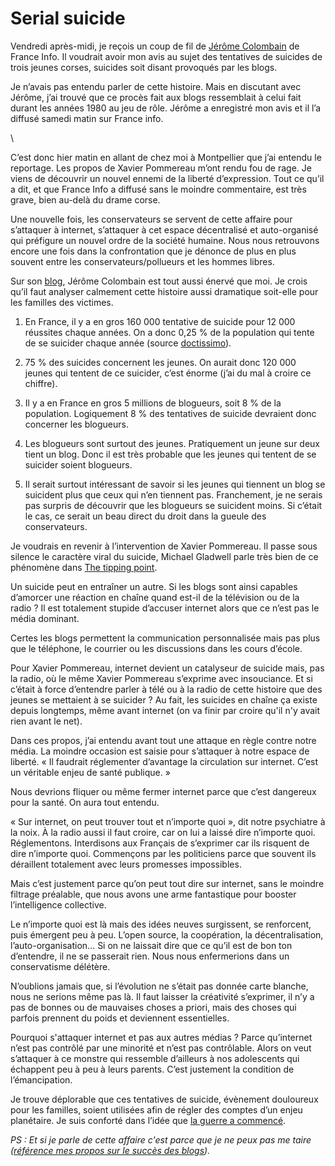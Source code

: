# Serial suicide

Vendredi après-midi, je reçois un coup de fil de [Jérôme Colombain](http://www.jerome.colombain.com) de France Info. Il voudrait avoir mon avis au sujet des tentatives de suicides de trois jeunes corses, suicides soit disant provoqués par les blogs.

Je n’avais pas entendu parler de cette histoire. Mais en discutant avec Jérôme, j’ai trouvé que ce procès fait aux blogs ressemblait à celui fait durant les années 1980 au jeu de rôle. Jérôme a enregistré mon avis et il l’a diffusé samedi matin sur France info.

\

C’est donc hier matin en allant de chez moi à Montpellier que j’ai entendu le reportage. Les propos de Xavier Pommereau m’ont rendu fou de rage. Je viens de découvrir un nouvel ennemi de la liberté d’expression. Tout ce qu’il a dit, et que France Info a diffusé sans le moindre commentaire, est très grave, bien au-delà du drame corse.

Une nouvelle fois, les conservateurs se servent de cette affaire pour s’attaquer à internet, s’attaquer à cet espace décentralisé et auto-organisé qui préfigure un nouvel ordre de la société humaine. Nous nous retrouvons encore une fois dans la confrontation que je dénonce de plus en plus souvent entre les conservateurs/pollueurs et les hommes libres.

Sur son [blog](http://www.jerome.colombain.com/article.php3?id_article=86), Jérôme Colombain est tout aussi énervé que moi. Je crois qu’il faut analyser calmement cette histoire aussi dramatique soit-elle pour les familles des victimes.

1. En France, il y a en gros 160 000 tentative de suicide pour 12 000 réussites chaque années. On a donc 0,25 % de la population qui tente de se suicider chaque année (source [doctissimo](http://www.doctissimo.fr/html/psychologie/mag_2003/mag0131/dossier/ps_6444_suicide_france_etat_lieux.htm)).

2. 75 % des suicides concernent les jeunes. On aurait donc 120 000 jeunes qui tentent de ce suicider, c’est énorme (j’ai du mal à croire ce chiffre).

3. Il y a en France en gros 5 millions de blogueurs, soit 8 % de la population. Logiquement 8 % des tentatives de suicide devraient donc concerner les blogueurs.

4. Les blogueurs sont surtout des jeunes. Pratiquement un jeune sur deux tient un blog. Donc il est très probable que les jeunes qui tentent de se suicider soient blogueurs.

5. Il serait surtout intéressant de savoir si les jeunes qui tiennent un blog se suicident plus que ceux qui n’en tiennent pas. Franchement, je ne serais pas surpris de découvrir que les blogueurs se suicident moins. Si c’était le cas, ce serait un beau direct du droit dans la gueule des conservateurs.

Je voudrais en revenir à l’intervention de Xavier Pommereau. Il passe sous silence le caractère viral du suicide, Michael Gladwell parle très bien de ce phénomène dans [The tipping point](http://www.amazon.fr/Tipping-Point-Little-Things-Difference/dp/0316346624/ref=pd_bbs_sr_1).

Un suicide peut en entraîner un autre. Si les blogs sont ainsi capables d’amorcer une réaction en chaîne quand est-il de la télévision ou de la radio ? Il est totalement stupide d’accuser internet alors que ce n’est pas le média dominant.

Certes les blogs permettent la communication personnalisée mais pas plus que le téléphone, le courrier ou les discussions dans les cours d’école.

Pour Xavier Pommereau, internet devient un catalyseur de suicide mais, pas la radio, où le même Xavier Pommereau s’exprime avec insouciance. Et si c’était à force d’entendre parler à télé ou à la radio de cette histoire que des jeunes se mettaient à se suicider ? Au fait, les suicides en chaîne ça existe depuis longtemps, même avant internet (on va finir par croire qu'il n'y avait rien avant le net).

Dans ces propos, j’ai entendu avant tout une attaque en règle contre notre média. La moindre occasion est saisie pour s’attaquer à notre espace de liberté. « Il faudrait réglementer d’avantage la circulation sur internet. C’est un véritable enjeu de santé publique. »

Nous devrions fliquer ou même fermer internet parce que c’est dangereux pour la santé. On aura tout entendu.

« Sur internet, on peut trouver tout et n’importe quoi », dit notre psychiatre à la noix. À la radio aussi il faut croire, car on lui a laissé dire n’importe quoi. Réglementons. Interdisons aux Français de s’exprimer car ils risquent de dire n’importe quoi. Commençons par les politiciens parce que souvent ils déraillent totalement avec leurs promesses impossibles.

Mais c’est justement parce qu’on peut tout dire sur internet, sans le moindre filtrage préalable, que nous avons une arme fantastique pour booster l’intelligence collective.

Le n’importe quoi est là mais des idées neuves surgissent, se renforcent, puis émergent peu à peu. L’open source, la coopération, la décentralisation, l’auto-organisation… Si on ne laissait dire que ce qu’il est de bon ton d’entendre, il ne se passerait rien. Nous nous enfermerions dans un conservatisme délétère.

N’oublions jamais que, si l’évolution ne s’était pas donnée carte blanche, nous ne serions même pas là. Il faut laisser la créativité s’exprimer, il n’y a pas de bonnes ou de mauvaises choses a priori, mais des choses qui parfois prennent du poids et deviennent essentielles.

Pourquoi s'attaquer internet et pas aux autres médias ? Parce qu’internet n’est pas contrôlé par une minorité et n’est pas contrôlable. Alors on veut s’attaquer à ce monstre qui ressemble d’ailleurs à nos adolescents qui échappent peu à peu à leurs parents. C’est justement la condition de l’émancipation.

Je trouve déplorable que ces tentatives de suicide, évènement douloureux pour les familles, soient utilisées afin de régler des comptes d’un enjeu planétaire. Je suis conforté dans l’idée que [la guerre a commencé](http://blog.tcrouzet.com/2007/05/20/integrisme-ou-ecologie-faut-choisir/).

*PS : Et si je parle de cette affaire c'est parce que je ne peux pas me taire ([référence mes propos sur le succès des blogs](http://blog.tcrouzet.com/2007/05/26/comment-booster-un-blog/)).*